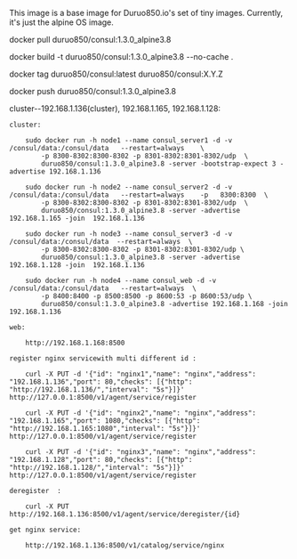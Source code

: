 This image is a base image for Duruo850.io's set of tiny images. Currently, it's just the alpine OS image.


docker pull duruo850/consul:1.3.0_alpine3.8

docker build -t duruo850/consul:1.3.0_alpine3.8 --no-cache .

docker tag duruo850/consul:latest duruo850/consul:X.Y.Z

docker push duruo850/consul:1.3.0_alpine3.8


cluster--192.168.1.136(cluster), 192.168.1.165, 192.168.1.128:

    cluster: 

        sudo docker run -h node1 --name consul_server1 -d -v /consul/data:/consul/data   --restart=always    \
            -p 8300-8302:8300-8302 -p 8301-8302:8301-8302/udp  \
            duruo850/consul:1.3.0_alpine3.8 -server -bootstrap-expect 3 -advertise 192.168.1.136
        
        sudo docker run -h node2 --name consul_server2 -d -v /consul/data:/consul/data   --restart=always    -p   8300:8300  \
            -p 8300-8302:8300-8302 -p 8301-8302:8301-8302/udp  \
            duruo850/consul:1.3.0_alpine3.8 -server -advertise 192.168.1.165 -join  192.168.1.136
            
        sudo docker run -h node3 --name consul_server3 -d -v /consul/data:/consul/data  --restart=always  \
            -p 8300-8302:8300-8302 -p 8301-8302:8301-8302/udp \
            duruo850/consul:1.3.0_alpine3.8 -server -advertise 192.168.1.128 -join  192.168.1.136
            
        sudo docker run -h node4 --name consul_web -d -v /consul/data:/consul/data   --restart=always  \
            -p 8400:8400 -p 8500:8500 -p 8600:53 -p 8600:53/udp \
            duruo850/consul:1.3.0_alpine3.8 -advertise 192.168.1.168 -join  192.168.1.136
    
    web:
    
        http://192.168.1.168:8500
        
    register nginx servicewith multi different id :
    
        curl -X PUT -d '{"id": "nginx1","name": "nginx","address": "192.168.1.136","port": 80,"checks": [{"http": "http://192.168.1.136/","interval": "5s"}]}' http://127.0.0.1:8500/v1/agent/service/register
                
        curl -X PUT -d '{"id": "nginx2","name": "nginx","address": "192.168.1.165","port": 1080,"checks": [{"http": "http://192.168.1.165:1080","interval": "5s"}]}' http://127.0.0.1:8500/v1/agent/service/register
        
        curl -X PUT -d '{"id": "nginx3","name": "nginx","address": "192.168.1.128","port": 80,"checks": [{"http": "http://192.168.1.128/","interval": "5s"}]}' http://127.0.0.1:8500/v1/agent/service/register
        
    deregister  :
    
        curl -X PUT http://192.168.1.136:8500/v1/agent/service/deregister/{id}  
        
    get nginx service:
    
        http://192.168.1.136:8500/v1/catalog/service/nginx